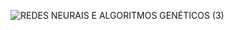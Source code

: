 ![REDES NEURAIS E ALGORITMOS GENÉTICOS (3)](https://github.com/gustavercosa/rnag/assets/107042962/95007b4c-97d3-48c8-a2f0-2ba1ea833ab0)
<h1 align="center"> </h1>